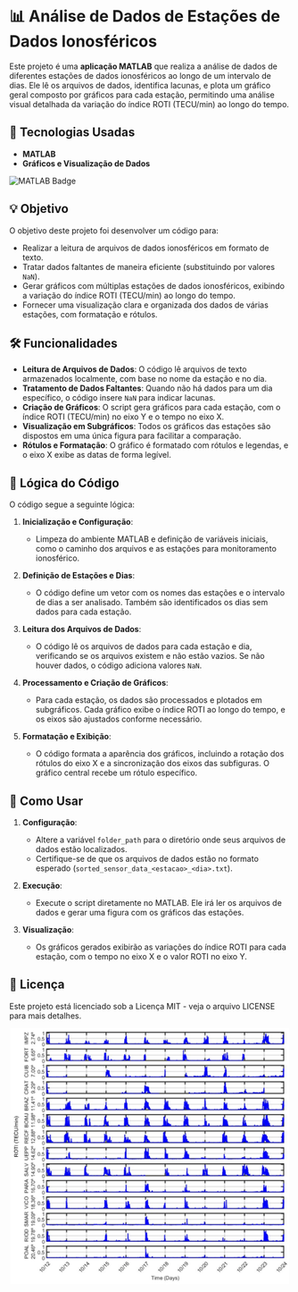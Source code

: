 # 📊 Análise de Dados de Estações de Dados Ionosféricos

Este projeto é uma **aplicação MATLAB** que realiza a análise de dados de diferentes estações de dados ionosféricos ao longo de um intervalo de dias. Ele lê os arquivos de dados, identifica lacunas, e plota um gráfico geral composto por gráficos para cada estação, permitindo uma análise visual detalhada da variação do índice ROTI (TECU/min) ao longo do tempo.

## 🚀 Tecnologias Usadas

- **MATLAB**
- **Gráficos e Visualização de Dados**

![MATLAB Badge](https://img.shields.io/badge/MATLAB-R2023b-red)

## 💡 Objetivo

O objetivo deste projeto foi desenvolver um código para:

- Realizar a leitura de arquivos de dados ionosféricos em formato de texto.
- Tratar dados faltantes de maneira eficiente (substituindo por valores `NaN`).
- Gerar gráficos com múltiplas estações de dados ionosféricos, exibindo a variação do índice ROTI (TECU/min) ao longo do tempo.
- Fornecer uma visualização clara e organizada dos dados de várias estações, com formatação e rótulos.

## 🛠 Funcionalidades

- **Leitura de Arquivos de Dados**: O código lê arquivos de texto armazenados localmente, com base no nome da estação e no dia.
- **Tratamento de Dados Faltantes**: Quando não há dados para um dia específico, o código insere `NaN` para indicar lacunas.
- **Criação de Gráficos**: O script gera gráficos para cada estação, com o índice ROTI (TECU/min) no eixo Y e o tempo no eixo X.
- **Visualização em Subgráficos**: Todos os gráficos das estações são dispostos em uma única figura para facilitar a comparação.
- **Rótulos e Formatação**: O gráfico é formatado com rótulos e legendas, e o eixo X exibe as datas de forma legível.

## 📜 Lógica do Código

O código segue a seguinte lógica:

1. **Inicialização e Configuração**:
   - Limpeza do ambiente MATLAB e definição de variáveis iniciais, como o caminho dos arquivos e as estações para monitoramento ionosférico.

2. **Definição de Estações e Dias**:
   - O código define um vetor com os nomes das estações e o intervalo de dias a ser analisado. Também são identificados os dias sem dados para cada estação.

3. **Leitura dos Arquivos de Dados**:
   - O código lê os arquivos de dados para cada estação e dia, verificando se os arquivos existem e não estão vazios. Se não houver dados, o código adiciona valores `NaN`.

4. **Processamento e Criação de Gráficos**:
   - Para cada estação, os dados são processados e plotados em subgráficos. Cada gráfico exibe o índice ROTI ao longo do tempo, e os eixos são ajustados conforme necessário.

5. **Formatação e Exibição**:
   - O código formata a aparência dos gráficos, incluindo a rotação dos rótulos do eixo X e a sincronização dos eixos das subfiguras. O gráfico central recebe um rótulo específico.

## 📜 Como Usar

1. **Configuração**:
   - Altere a variável `folder_path` para o diretório onde seus arquivos de dados estão localizados.
   - Certifique-se de que os arquivos de dados estão no formato esperado (`sorted_sensor_data_<estacao>_<dia>.txt`).

2. **Execução**:
   - Execute o script diretamente no MATLAB. Ele irá ler os arquivos de dados e gerar uma figura com os gráficos das estações.

3. **Visualização**:
   - Os gráficos gerados exibirão as variações do índice ROTI para cada estação, com o tempo no eixo X e o valor ROTI no eixo Y.

## 📜 Licença

Este projeto está licenciado sob a Licença MIT - veja o arquivo LICENSE para mais detalhes.

<p align="center">
  <img src="image.png" alt="Gráfico ROTI" width="500" />
</p>

